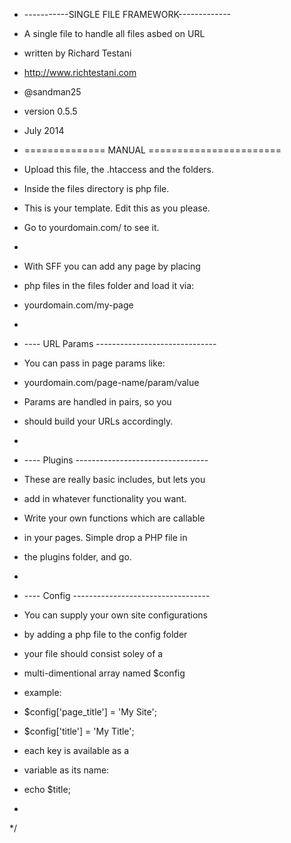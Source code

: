 * -----------SINGLE FILE FRAMEWORK-------------
* A single file to handle all files asbed on URL
* written by Richard Testani
* http://www.richtestani.com
* @sandman25
* version 0.5.5
* July 2014

* ============== MANUAL =======================
* Upload this file, the .htaccess and the folders.
* Inside the files directory is php file.
* This is your template. Edit this as you please.
* Go to yourdomain.com/ to see it.
* 
* With SFF you can add any page by placing
* php files in the files folder and load it via:
* yourdomain.com/my-page
*
* ---- URL Params ------------------------------
* You can pass in page params like:
* yourdomain.com/page-name/param/value
* Params are handled in pairs, so you
* should build your URLs accordingly.
*
* ---- Plugins ---------------------------------
* These are really basic includes, but lets you
* add in whatever functionality you want.
* Write your own functions which are callable
* in your pages. Simple drop a PHP file in
* the plugins folder, and go.
*
* ---- Config ----------------------------------
* You can supply your own site configurations
* by adding a php file to the config folder
* your file should consist soley of a
* multi-dimentional array named $config
* example:
* $config['page_title'] = 'My Site';
* $config['title'] = 'My Title';
* each key is available as a
* variable as its name:
* echo $title;
*
*/
